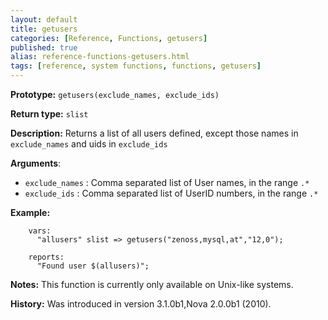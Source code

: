 ```yaml
---
layout: default
title: getusers
categories: [Reference, Functions, getusers]
published: true
alias: reference-functions-getusers.html
tags: [reference, system functions, functions, getusers]
---
```


**Prototype:** `getusers(exclude_names, exclude_ids)`

**Return type:** `slist`

**Description:** Returns a list of all users defined, except those names in `exclude_names` and uids in `exclude_ids`

**Arguments**:

* `exclude_names` : Comma separated list of User names, in the range `.*`
* `exclude_ids` : Comma separated list of UserID numbers, in the range `.*`

**Example:**

```cf3
    vars:
      "allusers" slist => getusers("zenoss,mysql,at","12,0");

    reports:
      "Found user $(allusers)";
```

**Notes:**
This function is currently only available on Unix-like systems.

**History:** Was introduced in version 3.1.0b1,Nova 2.0.0b1 (2010).


